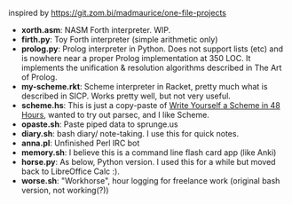 inspired by https://git.zom.bi/madmaurice/one-file-projects

- **xorth.asm**: NASM Forth interpreter. WIP.
- **firth.py**: Toy Forth interpreter (simple arithmetic only)
- **prolog.py**: Prolog interpreter in Python. Does not support lists (etc) and is nowhere near a proper Prolog implementation at 350 LOC. It implements the unification & resolution algorithms  described in The Art of Prolog.
- **my-scheme.rkt**: Scheme interpreter in Racket, pretty much what is described in SICP. Works pretty well, but not very useful.
- **scheme.hs**: This is just a copy-paste of [Write Yourself a Scheme in 48 Hours](https://en.wikibooks.org/wiki/Write_Yourself_a_Scheme_in_48_Hours), wanted to try out parsec, and I like Scheme.
- **opaste.sh**: Paste piped data to sprunge.us
- **diary.sh**: bash diary/ note-taking. I use this for quick notes.
- **anna.pl**: Unfinished Perl IRC bot
- **memory.sh**: I believe this is a command line flash card app (like Anki)
- **horse.py**: As below, Python version. I used this for a while but moved back to
LibreOffice Calc :).
- **worse.sh**: "Workhorse", hour logging for freelance work (original bash version, not working(?))
